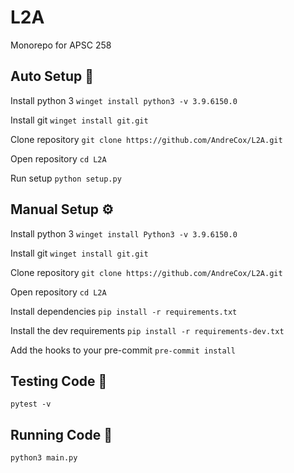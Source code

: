 # L2A

Monorepo for APSC 258

## Auto Setup 🤖

Install python 3
`winget install python3 -v 3.9.6150.0`

Install git
`winget install git.git`

Clone repository
`git clone https://github.com/AndreCox/L2A.git`

Open repository
`cd L2A`

Run setup
`python setup.py`

## Manual Setup ⚙️

Install python 3
`winget install Python3 -v 3.9.6150.0`

Install git
`winget install git.git`

Clone repository
`git clone https://github.com/AndreCox/L2A.git`

Open repository
`cd L2A`

Install dependencies
`pip install -r requirements.txt`

Install the dev requirements
`pip install -r requirements-dev.txt`

Add the hooks to your pre-commit
`pre-commit install`

## Testing Code 🧪

`pytest -v`

## Running Code 🚀

`python3 main.py`
